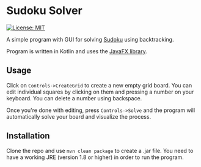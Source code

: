 # Sudoku Solver

[![License: MIT](https://img.shields.io/badge/License-MIT-yellow.svg)](https://opensource.org/licenses/MIT)

A simple program with GUI for solving [Sudoku](https://en.wikipedia.org/wiki/Sudoku) using backtracking.

Program is written in Kotlin and uses the [JavaFX library](https://openjfx.io/).

## Usage

Click on ```Controls->CreateGrid``` to create a new empty grid board. You can edit individual squares by clicking on them and pressing a number on your keyboard. You can delete a number using backspace.

Once you're done with editing, press ```Controls->Solve``` and the program will automatically solve your board and visualize the process.

## Installation

Clone the repo and use ```mvn clean package``` to create a .jar file. You need to have a working JRE (version 1.8 or higher) in order to run the program. 
